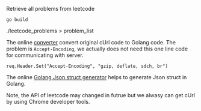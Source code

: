 Retrieve all problems from leetcode

~~~
go build
~~~

./leetcode_problems > problem_list


The online [converter](https://mholt.github.io/curl-to-go/) convert original cUrl code to Golang code. 
The problem is `Accept-Encoding`, we actually does not need this one line code for communicating with
server. 

~~~
req.Header.Set("Accept-Encoding", "gzip, deflate, sdch, br")
~~~

The online [Golang Json struct generator](https://mholt.github.io/json-to-go/) helps to generate Json struct
in Golang.


Note, the API of leetcode may changed in futrue but we alwasy can get cUrl by using Chrome developer tools.

